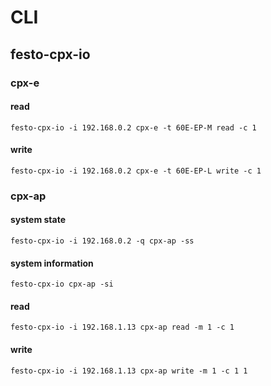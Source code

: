 # CLI

## festo-cpx-io 

### cpx-e

#### read
`festo-cpx-io -i 192.168.0.2 cpx-e -t 60E-EP-M read -c 1`

#### write
`festo-cpx-io -i 192.168.0.2 cpx-e -t 60E-EP-L write -c 1`

### cpx-ap

#### system state
`festo-cpx-io -i 192.168.0.2 -q cpx-ap -ss`

#### system information
`festo-cpx-io cpx-ap -si`

#### read
`festo-cpx-io -i 192.168.1.13 cpx-ap read -m 1 -c 1` 

#### write
`festo-cpx-io -i 192.168.1.13 cpx-ap write -m 1 -c 1 1`
